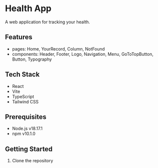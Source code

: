 # Health App

A web application for tracking your health.

## Features

- pages: Home, YourRecord, Column, NotFound
- components: Header, Footer, Logo, Navigation, Menu, GoToTopButton, Button, Typography

## Tech Stack

- React
- Vite
- TypeScript
- Tailwind CSS

## Prerequisites

- Node.js v18.17.1
- npm v10.1.0

## Getting Started

1. Clone the repository
